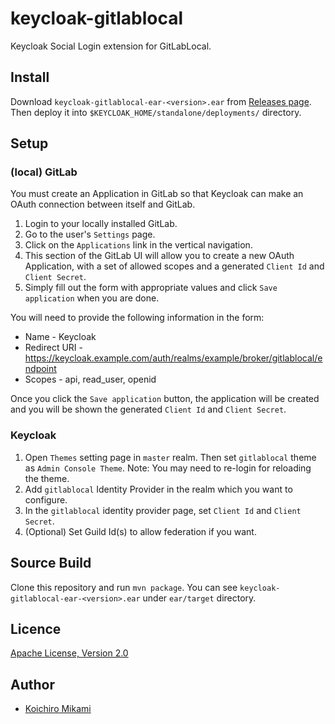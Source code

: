 # keycloak-gitlablocal

Keycloak Social Login extension for GitLabLocal.


## Install

Download `keycloak-gitlablocal-ear-<version>.ear` from [Releases page](https://github.com/3kami3/keycloak-gitlablocal/releases).
Then deploy it into `$KEYCLOAK_HOME/standalone/deployments/` directory.

## Setup

### (local) GitLab

You must create an Application in GitLab so that Keycloak can make an OAuth connection between itself and GitLab.
1. Login to your locally installed GitLab.
2. Go to the user's `Settings` page.
3. Click on the `Applications` link in the vertical navigation.
4. This section of the GitLab UI will allow you to create a new OAuth Application, with a set of allowed scopes and a generated `Client Id` and `Client Secret`.
5. Simply fill out the form with appropriate values and click `Save application` when you are done.

You will need to provide the following information in the form:
* Name - Keycloak
* Redirect URI - https://keycloak.example.com/auth/realms/example/broker/gitlablocal/endpoint
* Scopes - api, read_user, openid

Once you click the `Save application` button, the application will be created and you will be shown the generated `Client Id` and `Client Secret`.

### Keycloak

1. Open `Themes` setting page in `master` realm. Then set `gitlablocal` theme as `Admin Console Theme`. Note: You may need to re-login for reloading the theme.
2. Add `gitlablocal` Identity Provider in the realm which you want to configure.
3. In the `gitlablocal` identity provider page, set `Client Id` and `Client Secret`.
4. (Optional) Set Guild Id(s) to allow federation if you want.


## Source Build

Clone this repository and run `mvn package`.
You can see `keycloak-gitlablocal-ear-<version>.ear` under `ear/target` directory.


## Licence

[Apache License, Version 2.0](https://www.apache.org/licenses/LICENSE-2.0)


## Author

- [Koichiro Mikami](https://github.com/3kami3)

